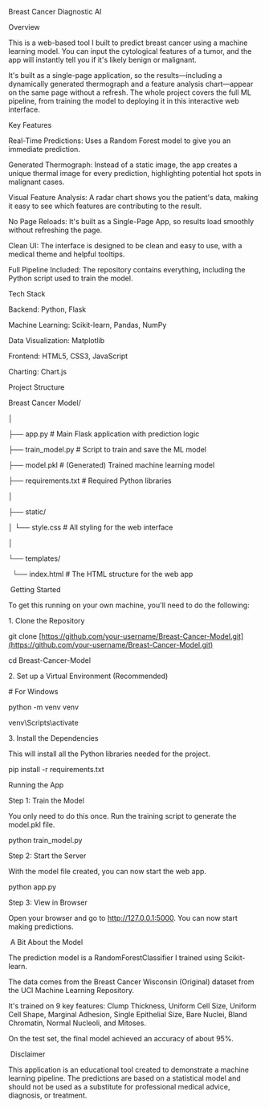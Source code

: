 Breast Cancer Diagnostic AI



Overview

This is a web-based tool I built to predict breast cancer using a machine learning model. You can input the cytological features of a tumor, and the app will instantly tell you if it's likely benign or malignant.



It's built as a single-page application, so the results—including a dynamically generated thermograph and a feature analysis chart—appear on the same page without a refresh. The whole project covers the full ML pipeline, from training the model to deploying it in this interactive web interface.



Key Features

Real-Time Predictions: Uses a Random Forest model to give you an immediate prediction.



Generated Thermograph: Instead of a static image, the app creates a unique thermal image for every prediction, highlighting potential hot spots in malignant cases.



Visual Feature Analysis: A radar chart shows you the patient's data, making it easy to see which features are contributing to the result.



No Page Reloads: It's built as a Single-Page App, so results load smoothly without refreshing the page.



Clean UI: The interface is designed to be clean and easy to use, with a medical theme and helpful tooltips.



Full Pipeline Included: The repository contains everything, including the Python script used to train the model.



Tech Stack

Backend: Python, Flask



Machine Learning: Scikit-learn, Pandas, NumPy



Data Visualization: Matplotlib



Frontend: HTML5, CSS3, JavaScript



Charting: Chart.js



Project Structure

Breast Cancer Model/

│

├── app.py              # Main Flask application with prediction logic

├── train\_model.py      # Script to train and save the ML model

├── model.pkl           # (Generated) Trained machine learning model

├── requirements.txt    # Required Python libraries

│

├── static/

│   └── style.css       # All styling for the web interface

│

└── templates/

&nbsp;   └── index.html      # The HTML structure for the web app



&nbsp;Getting Started

To get this running on your own machine, you'll need to do the following:



1\. Clone the Repository

git clone \[https://github.com/your-username/Breast-Cancer-Model.git](https://github.com/your-username/Breast-Cancer-Model.git)

cd Breast-Cancer-Model



2\. Set up a Virtual Environment (Recommended)

\# For Windows

python -m venv venv

venv\\Scripts\\activate



3\. Install the Dependencies

This will install all the Python libraries needed for the project.



pip install -r requirements.txt



Running the App

Step 1: Train the Model

You only need to do this once. Run the training script to generate the model.pkl file.



python train\_model.py



Step 2: Start the Server

With the model file created, you can now start the web app.



python app.py



Step 3: View in Browser

Open your browser and go to http://127.0.0.1:5000. You can now start making predictions.



&nbsp;A Bit About the Model

The prediction model is a RandomForestClassifier I trained using Scikit-learn.



The data comes from the Breast Cancer Wisconsin (Original) dataset from the UCI Machine Learning Repository.



It's trained on 9 key features: Clump Thickness, Uniform Cell Size, Uniform Cell Shape, Marginal Adhesion, Single Epithelial Size, Bare Nuclei, Bland Chromatin, Normal Nucleoli, and Mitoses.



On the test set, the final model achieved an accuracy of about 95%.



&nbsp;Disclaimer

This application is an educational tool created to demonstrate a machine learning pipeline. The predictions are based on a statistical model and should not be used as a substitute for professional medical advice, diagnosis, or treatment.

